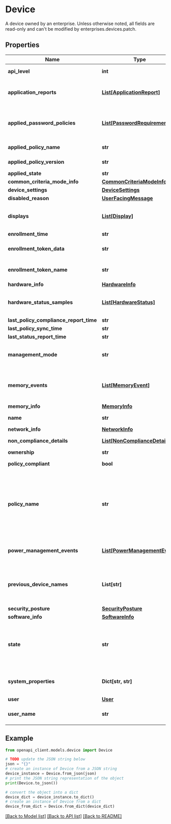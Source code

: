 # Device

A device owned by an enterprise. Unless otherwise noted, all fields are read-only and can't be modified by enterprises.devices.patch.

## Properties

Name | Type | Description | Notes
------------ | ------------- | ------------- | -------------
**api_level** | **int** | The API level of the Android platform version running on the device. | [optional] 
**application_reports** | [**List[ApplicationReport]**](ApplicationReport.md) | Reports for apps installed on the device. This information is only available when application_reports_enabled is true in the device&#39;s policy. | [optional] 
**applied_password_policies** | [**List[PasswordRequirements]**](PasswordRequirements.md) | The password requirements currently applied to the device. The applied requirements may be slightly different from those specified in passwordPolicies in some cases. fieldPath is set based on passwordPolicies. | [optional] 
**applied_policy_name** | **str** | The name of the policy currently applied to the device. | [optional] 
**applied_policy_version** | **str** | The version of the policy currently applied to the device. | [optional] 
**applied_state** | **str** | The state currently applied to the device. | [optional] 
**common_criteria_mode_info** | [**CommonCriteriaModeInfo**](CommonCriteriaModeInfo.md) |  | [optional] 
**device_settings** | [**DeviceSettings**](DeviceSettings.md) |  | [optional] 
**disabled_reason** | [**UserFacingMessage**](UserFacingMessage.md) |  | [optional] 
**displays** | [**List[Display]**](Display.md) | Detailed information about displays on the device. This information is only available if displayInfoEnabled is true in the device&#39;s policy. | [optional] 
**enrollment_time** | **str** | The time of device enrollment. | [optional] 
**enrollment_token_data** | **str** | If the device was enrolled with an enrollment token with additional data provided, this field contains that data. | [optional] 
**enrollment_token_name** | **str** | If the device was enrolled with an enrollment token, this field contains the name of the token. | [optional] 
**hardware_info** | [**HardwareInfo**](HardwareInfo.md) |  | [optional] 
**hardware_status_samples** | [**List[HardwareStatus]**](HardwareStatus.md) | Hardware status samples in chronological order. This information is only available if hardwareStatusEnabled is true in the device&#39;s policy. | [optional] 
**last_policy_compliance_report_time** | **str** | Deprecated. | [optional] 
**last_policy_sync_time** | **str** | The last time the device fetched its policy. | [optional] 
**last_status_report_time** | **str** | The last time the device sent a status report. | [optional] 
**management_mode** | **str** | The type of management mode Android Device Policy takes on the device. This influences which policy settings are supported. | [optional] 
**memory_events** | [**List[MemoryEvent]**](MemoryEvent.md) | Events related to memory and storage measurements in chronological order. This information is only available if memoryInfoEnabled is true in the device&#39;s policy. | [optional] 
**memory_info** | [**MemoryInfo**](MemoryInfo.md) |  | [optional] 
**name** | **str** | The name of the device in the form enterprises/{enterpriseId}/devices/{deviceId}. | [optional] 
**network_info** | [**NetworkInfo**](NetworkInfo.md) |  | [optional] 
**non_compliance_details** | [**List[NonComplianceDetail]**](NonComplianceDetail.md) | Details about policy settings that the device is not compliant with. | [optional] 
**ownership** | **str** | Ownership of the managed device. | [optional] 
**policy_compliant** | **bool** | Whether the device is compliant with its policy. | [optional] 
**policy_name** | **str** | The name of the policy applied to the device, in the form enterprises/{enterpriseId}/policies/{policyId}. If not specified, the policy_name for the device&#39;s user is applied. This field can be modified by a patch request. You can specify only the policyId when calling enterprises.devices.patch, as long as the policyId doesn’t contain any slashes. The rest of the policy name is inferred. | [optional] 
**power_management_events** | [**List[PowerManagementEvent]**](PowerManagementEvent.md) | Power management events on the device in chronological order. This information is only available if powerManagementEventsEnabled is true in the device&#39;s policy. | [optional] 
**previous_device_names** | **List[str]** | If the same physical device has been enrolled multiple times, this field contains its previous device names. The serial number is used as the unique identifier to determine if the same physical device has enrolled previously. The names are in chronological order. | [optional] 
**security_posture** | [**SecurityPosture**](SecurityPosture.md) |  | [optional] 
**software_info** | [**SoftwareInfo**](SoftwareInfo.md) |  | [optional] 
**state** | **str** | The state to be applied to the device. This field can be modified by a patch request. Note that when calling enterprises.devices.patch, ACTIVE and DISABLED are the only allowable values. To enter the device into a DELETED state, call enterprises.devices.delete. | [optional] 
**system_properties** | **Dict[str, str]** | Map of selected system properties name and value related to the device. This information is only available if systemPropertiesEnabled is true in the device&#39;s policy. | [optional] 
**user** | [**User**](User.md) |  | [optional] 
**user_name** | **str** | The resource name of the user that owns this device in the form enterprises/{enterpriseId}/users/{userId}. | [optional] 

## Example

```python
from openapi_client.models.device import Device

# TODO update the JSON string below
json = "{}"
# create an instance of Device from a JSON string
device_instance = Device.from_json(json)
# print the JSON string representation of the object
print(Device.to_json())

# convert the object into a dict
device_dict = device_instance.to_dict()
# create an instance of Device from a dict
device_from_dict = Device.from_dict(device_dict)
```
[[Back to Model list]](../README.md#documentation-for-models) [[Back to API list]](../README.md#documentation-for-api-endpoints) [[Back to README]](../README.md)


